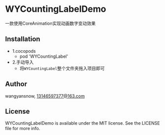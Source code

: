 # WYCountingLabelDemo

一款使用CoreAnimation实现动画数字变动效果

## Installation

- 1.cocopods
	* pod 'WYCountingLabel'
- 2.手动导入
	* 将`WYCountingLabel`整个文件夹拖入项目即可


## Author

wangyansnow, 13146597377@163.com

## License

WYCountingLabelDemo is available under the MIT license. See the LICENSE file for more info.
